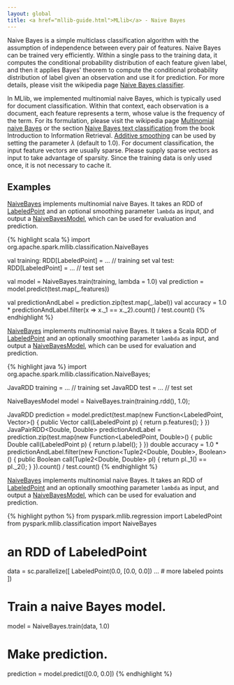 ```yaml
---
layout: global
title: <a href="mllib-guide.html">MLlib</a> - Naive Bayes
---
```


Naive Bayes is a simple multiclass classification algorithm with the assumption of independence
between every pair of features. Naive Bayes can be trained very efficiently. Within a single pass to
the training data, it computes the conditional probability distribution of each feature given label,
and then it applies Bayes' theorem to compute the conditional probability distribution of label
given an observation and use it for prediction. For more details, please visit the wikipedia page
[Naive Bayes classifier](http://en.wikipedia.org/wiki/Naive_Bayes_classifier).

In MLlib, we implemented multinomial naive Bayes, which is typically used for document
classification. Within that context, each observation is a document, each feature represents a term,
whose value is the frequency of the term. For its formulation, please visit the wikipedia page
[Multinomial naive Bayes](http://en.wikipedia.org/wiki/Naive_Bayes_classifier#Multinomial_naive_Bayes)
or the section
[Naive Bayes text classification](http://nlp.stanford.edu/IR-book/html/htmledition/naive-bayes-text-classification-1.html)
from the book Introduction to Information
Retrieval. [Additive smoothing](http://en.wikipedia.org/wiki/Lidstone_smoothing) can be used by
setting the parameter $\lambda$ (default to $1.0$). For document classification, the input feature
vectors are usually sparse. Please supply sparse vectors as input to take advantage of
sparsity. Since the training data is only used once, it is not necessary to cache it.

## Examples

<div class="codetabs">
<div data-lang="scala" markdown="1">

[NaiveBayes](api/mllib/index.html#org.apache.spark.mllib.classification.NaiveBayes$) implements
multinomial naive Bayes. It takes an RDD of
[LabeledPoint](api/mllib/index.html#org.apache.spark.mllib.regression.LabeledPoint) and an optional
smoothing parameter `lambda` as input, and output a
[NaiveBayesModel](api/mllib/index.html#org.apache.spark.mllib.classification.NaiveBayesModel), which
can be used for evaluation and prediction.

{% highlight scala %}
import org.apache.spark.mllib.classification.NaiveBayes

val training: RDD[LabeledPoint] = ... // training set
val test: RDD[LabeledPoint] = ... // test set

val model = NaiveBayes.train(training, lambda = 1.0)
val prediction = model.predict(test.map(_.features))

val predictionAndLabel = prediction.zip(test.map(_.label))
val accuracy = 1.0 * predictionAndLabel.filter(x => x._1 == x._2).count() / test.count()
{% endhighlight %}
</div>

<div data-lang="java" markdown="1">

[NaiveBayes](api/mllib/index.html#org.apache.spark.mllib.classification.NaiveBayes$) implements
multinomial naive Bayes. It takes a Scala RDD of
[LabeledPoint](api/mllib/index.html#org.apache.spark.mllib.regression.LabeledPoint) and an
optionally smoothing parameter `lambda` as input, and output a
[NaiveBayesModel](api/mllib/index.html#org.apache.spark.mllib.classification.NaiveBayesModel), which
can be used for evaluation and prediction.

{% highlight java %}
import org.apache.spark.mllib.classification.NaiveBayes;

JavaRDD<LabeledPoint> training = ... // training set
JavaRDD<LabeledPoint> test = ... // test set

NaiveBayesModel model = NaiveBayes.train(training.rdd(), 1.0);

JavaRDD<Double> prediction = model.predict(test.map(new Function<LabeledPoint, Vector>() {
    public Vector call(LabeledPoint p) {
      return p.features();
    }
  })
JavaPairRDD<Double, Double> predictionAndLabel = 
  prediction.zip(test.map(new Function<LabeledPoint, Double>() {
    public Double call(LabeledPoint p) {
      return p.label();
    }
  })
double accuracy = 1.0 * predictionAndLabel.filter(new Function<Tuple2<Double, Double>, Boolean>() {
    public Boolean call(Tuple2<Double, Double> pl) {
      return pl._1() == pl._2();
    }
  }).count() / test.count()
{% endhighlight %}
</div>

<div data-lang="python" markdown="1">

[NaiveBayes](api/pyspark/pyspark.mllib.classification.NaiveBayes-class.html) implements multinomial
naive Bayes. It takes an RDD of
[LabeledPoint](api/pyspark/pyspark.mllib.regression.LabeledPoint-class.html) and an optionally
smoothing parameter `lambda` as input, and output a
[NaiveBayesModel](api/pyspark/pyspark.mllib.classification.NaiveBayesModel-class.html), which can be
used for evaluation and prediction.

<!--- TODO: Make Python's example consistent with Scala's and Java's. --->
{% highlight python %}
from pyspark.mllib.regression import LabeledPoint
from pyspark.mllib.classification import NaiveBayes

# an RDD of LabeledPoint
data = sc.parallelize([
  LabeledPoint(0.0, [0.0, 0.0])
  ... # more labeled points
])

# Train a naive Bayes model.
model = NaiveBayes.train(data, 1.0)

# Make prediction.
prediction = model.predict([0.0, 0.0])
{% endhighlight %}

</div>
</div>
